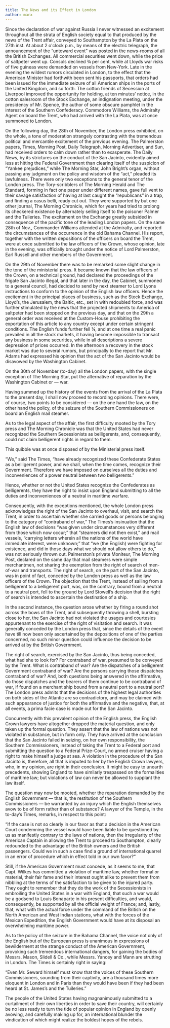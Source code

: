 ```yaml
---
title: The News and its Effect in London
author: marx
---
```


Since the declaration of war against Russia I never witnessed an excitement throughout all the strata of English society equal to that produced by the news of the Trent affair, conveyed to Southampton by the La Plata on the 27th inst. At about 2 o'clock p.m., by means of the electric telegraph, the announcement of the “untoward event” was posted in the news-rooms of all the British Exchanges. All commercial securities went down, while the price of saltpeter went up. Consols declined ¾ per cent, while at Lloyds war risks of five guineas were demanded on vessels from New-York. Late in the evening the wildest rumors circulated in London, to the effect that the American Minister had forthwith been sent his passports, that orders had been issued for the immediate seizure of all American ships in the ports of the United Kingdom, and so forth. The cotton friends of Secession at Liverpool improved the opportunity for holding, at ten minutes’ notice, in the cotton salesroom of the Stock Exchange, an indignation meeting, under the presidency of Mr. Spence, the author of some obscure pamphlet in the interest of the Southern Confederacy. Commodore Williams, the Admiralty Agent on board the Trent, who had arrived with the La Plata, was at once summoned to London.

On the following day, the 28th of November, the London press exhibited, on the whole, a tone of moderation strangely contrasting with the tremendous political and mercantile excitement of the previous evening. The Palmerston papers, Times, Morning Post, Daily Telegraph, Morning Advertiser, and Sun, had received orders to calm down rather than to exasperate. The Daily News, by its strictures on the conduct of the San Jacinto, evidently aimed less at hitting the Federal Government than clearing itself of the suspicion of “Yankee prejudices,” while The Morning Star, John Bright’s organ, without passing any judgment on the policy and wisdom of the “act,” pleaded its lawfulness. There were only two exceptions to the general tenor of the London press. The Tory-scribblers of The Morning Herald and The Standard, forming in fact one paper under different names, gave full vent to their savage satisfaction of having at last caught the “republicans” in a trap, and finding a casus belli, ready cut out. They were supported by but one other journal, The Morning Chronicle, which for years had tried to prolong its checkered existence by alternately selling itself to the poisoner Palmer and the Tuileries. The excitement on the Exchange greatly subsided in consequence of the pacific tone of the leading London papers. On the same 28th of Nov., Commander Williams attended at the Admiralty, and reported the circumstances of the occurrence in the old Bahama Channel. His report, together with the written depositions of the officers on board the Trent, were at once submitted to the law officers of the Crown, whose opinion, late in the evening, was officially brought under the notice of Lord Palmerston, Earl Russell and other members of the Government.

On the 29th of November there was to be remarked some slight change in the tone of the ministerial press. It became known that the law officers of the Crown, on a technical ground, had declared the proceedings of the frigate San Jacinto illegal, and that later in the day, the Cabinet, summoned to a general council, had decided to send by next steamer to Lord Lyons instructions to conform to the opinion of the English law officers. Hence the excitement in the principal places of business, such as the Stock Exchange, Lloyd’s, the Jerusalem, the Baltic, etc., set in with redoubled force, and was further stimulated by the news that the projected shipments to America of saltpeter had been stopped on the previous day, and that on the 29th a general order was received at the Custom-House prohibiting the exportation of this article to any country except under certain stringent conditions. The English funds further fell ¾, and at one time a real panic prevailed in all the stock markets, it having become impossible to transact any business in some securities, while in all descriptions a severe depression of prices occurred. In the afternoon a recovery in the stock market was due to several rumors, but principally to the report that Mr. Adams had expressed his opinion that the act of the San Jacinto would be disavowed by the Washington Cabinet.

On the 30th of November (to-day) all the London papers, with the single exception of The Morning Star, put the alternative of reparation by the Washington Cabinet or — war.

Having summed up the history of the events from the arrival of the La Plata to the present day, I shall now proceed to recording opinions. There were, of course, two points to be considered — on the one hand the law, on the other hand the policy, of the seizure of the Southern Commissioners on board an English mail steamer.

As to the legal aspect of the affair, the first difficulty mooted by the Tory press and The Morning Chronicle was that the United States had never recognized the Southern Secessionists as belligerents, and, consequently, could not claim belligerent rights in regard to them.

This quibble was at once disposed of by the Ministerial press itself.

“We,” said The Times, “have already recognized these Confederate States as a belligerent power, and we shall, when the time comes, recognize their Government. Therefore we have imposed on ourselves all the duties and inconveniences of a power neutral between two belligerents.”

Hence, whether or not the United States recognize the Confederates as belligerents, they have the right to insist upon England submitting to all the duties and inconveniences of a neutral in maritime warfare.

Consequently, with the exceptions mentioned, the whole London press acknowledges the right of the San Jacinto to overhaul, visit, and search the Trent, in order to ascertain whether she carried goods or persons belonging to the category of “contraband of war,” The Times’s insinuation that the English law of decisions “was given under circumstances very different from those which now occur;” that “steamers did not then exist,” and mail vessels, “carrying letters wherein all the nations of the world have immediate interest, were unknown;” that “we (the English) were fighting for existence, and did in those days what we should not allow others to do,” was not seriously thrown out. Palmerston’s private Moniteur, The Morning Post, declared on the same day that mail steamers were simple merchantmen, not sharing the exemption from the right of search of men-of-war and transports. The right of search, on the part of the San Jacinto, was in point of fact, conceded by the London press as well as the law officers of the Crown. The objection that the Trent, instead of sailing from a belligerent to a belligerent port, was, on the contrary, bound from a neutral to a neutral port, fell to the ground by Lord Stowell’s decision that the right of search is intended to ascertain the destination of a ship.

In the second instance, the question arose whether by firing a round shot across the bows of the Trent, and subsequently throwing a shell, bursting close to her, the San Jacinto had not violated the usages and courtesies appurtenant to the exercise of the right of visitation and search. It was generally conceded by the London press that, since the details of the event have till now been only ascertained by the depositions of one of the parties concerned, no such minor question could influence the decision to be arrived at by the British Government.

The right of search, exercised by the San Jacinto, thus being conceded, what had she to look for? For contraband of war, presumed to be conveyed by the Trent. What is contraband of war? Are the dispatches of a belligerent Government contraband of war? Are the persons carrying those dispatches contraband of war? And, both questions being answered in the affirmative, do those dispatches and the bearers of them continue to be contraband of war, if found on a merchant ship bound from a neutral port to a neutral port? The London press admits that the decisions of the highest legal authorities on both sides of the Atlantic are so contradictory, and may be claimed with such appearance of justice for both the affirmative and the negative, that, at all events, a prima facie case is made out for the San Jacinto.

Concurrently with this prevalent opinion of the English press, the English Crown lawyers have altogether dropped the material question, and only taken up the formal question. They assert that the law of nations was not violated in substance, but in form only. They have arrived at the conclusion that the San Jacinto failed in seizing, on her own responsibility, the Southern Commissioners, instead of taking the Trent to a Federal port and submitting the question to a Federal Prize-Court, no armed cruiser having a right to make himself a judge at sea. A violation in the procedure of the San Jacinto is, therefore, all that is imputed to her by the English Crown lawyers, who, in my opinion, are right in their conclusion. It might be easy to unearth precedents, showing England to have similarly trespassed on the formalities of maritime law; but violations of law can never be allowed to supplant the law itself.

The question may now be mooted, whether the reparation demanded by the English Government — that is, the restitution of the Southern Commissioners — be warranted by an injury which the English themselves avow to be of form rather than of substance? A lawyer of the Temple, in the to-day’s Times, remarks, in respect to this point:

“If the case is not so clearly in our favor as that a decision in the American Court condemning the vessel would have been liable to be questioned by us as manifestly contrary to the laws of nations, then the irregularity of the American Captain in allowing the Trent to proceed to Southampton, clearly redounded to the advantage of the British owners and the British passengers. Could we in such a case find a ground of international quarrel in an error of procedure which in effect told in our own favor?”

Still, if the American Government must concede, as it seems to me, that Capt. Wilkes has committed a violation of maritime law, whether formal or material, their fair fame and their interest ought alike to prevent them from nibbling at the terms of the satisfaction to be given to the injured party. They ought to remember that they do the work of the Secessionists in embroiling the United States in a war with England, that such a war would be a godsend to Louis Bonaparte in his present difficulties, and would, consequently, be supported by all the official weight of France; and, lastly, that, what with the actual force under the command of the British on the North American and West Indian stations, what with the forces of the Mexican Expedition, the English Government would have at its disposal an overwhelming maritime power.

As to the policy of the seizure in the Bahama Channel, the voice not only of the English but of the European press is unanimous in expressions of bewilderment at the strange conduct of the American Government, provoking such tremendous international dangers, for gaining the bodies of Messrs. Mason, Slidell & Co., while Messrs. Yancey and Mann are strutting in London. The Times is certainly right in saying:

“Even Mr. Seward himself must know that the voices of these Southern Commissioners, sounding from their captivity, are a thousand times more eloquent in London and in Paris than they would have been if they had been heard at St. James’s and the Tuileries.”

The people of the United States having magnanimously submitted to a curtailment of their own liberties in order to save their country, will certainly be no less ready to turn the tide of popular opinion in England by openly avowing, and carefully making up for, an international blunder the vindication of which might realize the boldest hopes of the rebels.
